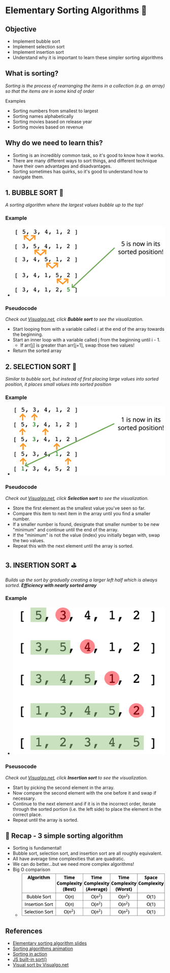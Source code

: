 # Elementary Sorting Algorithms 🧦

## Objective

- Implement bubble sort
- Implement selection sort
- Implement insertion sort
- Understand why it is important to learn these simpler sorting algorithms

## What is sorting?
*Sorting is the process of rearranging the items in a collection (e.g. an array) so that the items are in some kind of order*

Examples
- Sorting numbers from smallest to largest
- Sorting names alphabetically
- Sorting movies based on release year
- Sorting movies based on revenue

## Why do we need to learn this?

- Sorting is an incredibly common task, so it's good to know how it works.
- There are many different ways to sort things, and different technique have their own advantages and disadvantages.
- Sorting sometimes has quirks, so it's good to understand how to navigate them.

## 1. BUBBLE SORT 🛁
*A sorting algorithm where the largest values bubble up to the top!*

### Example

- ![Bubble sort example](../../assets/images/bubble-sort-1.png)

### Pseudocode
*Check out [Visualgo.net](https://visualgo.net/en/sorting), click **Bubble sort** to see the visualization.*

- Start looping from with a variable called i at the end of the array towards the beginning.
- Start an inner loop with a variable called j from the beginning until i - 1.
  - If arr[j] is greater than arr[j+1], swap those two values!
- Return the sorted array

## 2. SELECTION SORT 🧤
*Similar to bubble sort, but instead of first placing large values into sorted position, it places small values into sorted position*

### Example

- ![Selection Sort example](../../assets/images/selection-sort-1.png)

### Pseudocode
*Check out [Visualgo.net](https://visualgo.net/en/sorting), click **Selection sort** to see the visualization.*

- Store the first element as the smallest value you've seen so far.
- Compare this item to next item in the array until you find a smaller number.
- If a smaller number is found, designate that smaller number to be new "minimum" and continue until the end of the array.
- If the "minimum" is not the value (index) you initially began with, swap the two values.
- Repeat this with the next element until the array is sorted.

## 3. INSERTION SORT ⛳️
*Builds up the sort by gradually creating a larger left half which is always sorted. **Efficiency with nearly sorted array***

### Example

- ![Insertion Sort example](../../assets/images/insertion-sort-1.png)

### Pseusocode
*Check out [Visualgo.net](https://visualgo.net/en/sorting), click **Insertion sort** to see the visualization.*

- Start by picking the second element in the array.
- Now compare the second element with the one before it and swap if necessary.
- Continue to the next element and if it is in the incorrect order, iterate through the sorted portion (i.e. the left side) to place the element in the correct place.
- Repeat until the array is sorted.

## 👹 Recap - 3 simple sorting algorithm

- Sorting is fundamental!
- Bubble sort, selection sort, and insertion sort are all roughly equivalent.
- All have average time complexities that are quadratic.
- We can do better...but we need more complex algorithms!
- Big O comparison 
  - ![Selection Sort example](../../assets/images/bigO-3-simple-sorting-algorithm.png)

## References

- [Elementary sorting algorithm slides](https://cs.slides.com/colt_steele/elementary-sorting-algorithms#/3)
- [Sorting algorithms animation](https://www.toptal.com/developers/sorting-algorithms)
- [Sorting in action](http://sorting.at/)
- [JS built-in sort()](https://developer.mozilla.org/en-US/docs/Web/JavaScript/Reference/Global_Objects/Array/sort)
- [Visual sort by Visualgo.net](https://visualgo.net/en/sorting)
